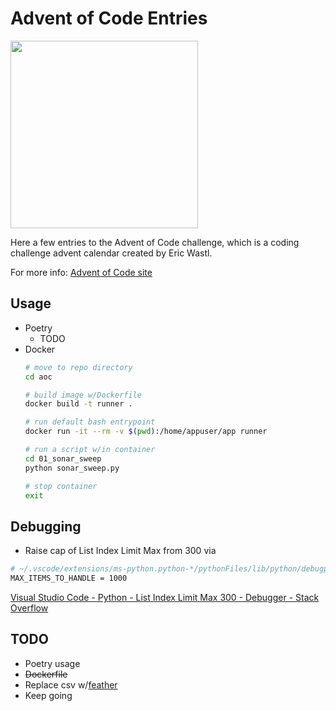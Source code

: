 # Advent of Code Entries
<img src="https://user-images.githubusercontent.com/4097471/144654508-823c6e31-5e10-404c-9f9f-0d6b9d6ce617.jpg" width="300">

Here a few entries to the Advent of Code challenge, which is a coding challenge advent calendar created by Eric Wastl.

For more info: [Advent of Code site](http://adventofcode.com/)

## Usage
* Poetry
    * TODO
* Docker
    ```bash
    # move to repo directory
    cd aoc

    # build image w/Dockerfile
    docker build -t runner .

    # run default bash entrypoint
    docker run -it --rm -v $(pwd):/home/appuser/app runner

    # run a script w/in container
    cd 01_sonar_sweep
    python sonar_sweep.py

    # stop container
    exit
    ```

## Debugging
* Raise cap of List Index Limit Max from 300 via
```bash
# ~/.vscode/extensions/ms-python.python-*/pythonFiles/lib/python/debugpy/_vendored/pydevd/_pydevd_bundle/pydevd_resolver.py
MAX_ITEMS_TO_HANDLE = 1000
```
[Visual Studio Code - Python - List Index Limit Max 300 - Debugger - Stack Overflow](https://stackoverflow.com/questions/56324745/visual-studio-code-python-list-index-limit-max-300-debugger)

## TODO
* Poetry usage
* ~~Dockerfile~~
* Replace csv w/[feather](https://towardsdatascience.com/stop-using-csvs-for-storage-this-file-format-is-150-times-faster-158bd322074e)
* Keep going
